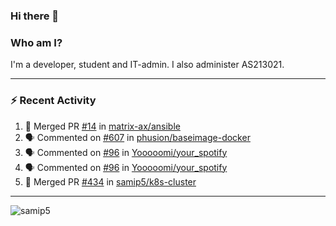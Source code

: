 ### Hi there 👋

### Who am I?
I'm a developer, student and IT-admin. I also administer AS213021.

---
### :zap: Recent Activity
<!--START_SECTION:activity-->
1. 🎉 Merged PR [#14](https://github.com/matrix-ax/ansible/pull/14) in [matrix-ax/ansible](https://github.com/matrix-ax/ansible)
2. 🗣 Commented on [#607](https://github.com/phusion/baseimage-docker/issues/607) in [phusion/baseimage-docker](https://github.com/phusion/baseimage-docker)
3. 🗣 Commented on [#96](https://github.com/Yooooomi/your_spotify/issues/96) in [Yooooomi/your_spotify](https://github.com/Yooooomi/your_spotify)
4. 🗣 Commented on [#96](https://github.com/Yooooomi/your_spotify/issues/96) in [Yooooomi/your_spotify](https://github.com/Yooooomi/your_spotify)
5. 🎉 Merged PR [#434](https://github.com/samip5/k8s-cluster/pull/434) in [samip5/k8s-cluster](https://github.com/samip5/k8s-cluster)
<!--END_SECTION:activity-->
---

<img align="center" src="https://github-readme-stats.vercel.app/api?username=samip5&show_icons=true" alt="samip5" />
